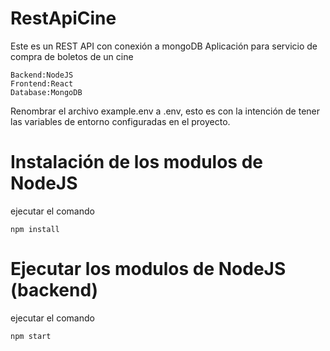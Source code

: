 # RestApiCine

Este es un REST API con conexión a mongoDB
Aplicación para servicio de compra de boletos de un cine
```
Backend:NodeJS
Frontend:React
Database:MongoDB
```
Renombrar el archivo example.env a .env, esto es con la intención de tener las variables de entorno
configuradas en el proyecto.

# Instalación de los modulos de NodeJS 
ejecutar el comando
```
npm install
```
# Ejecutar los modulos de NodeJS (backend)
ejecutar el comando
```
npm start
```